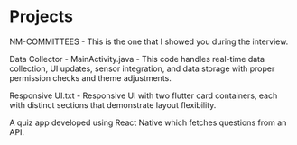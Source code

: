 # Projects

NM-COMMITTEES - This is the one that I showed you during the interview.

Data Collector - MainActivity.java - This code handles real-time data collection, UI updates, sensor integration, and data storage with proper permission checks and theme adjustments.

Responsive UI.txt - Responsive UI with two flutter card containers, each with distinct sections that demonstrate layout flexibility.

A quiz app developed using React Native which fetches questions from an API.
